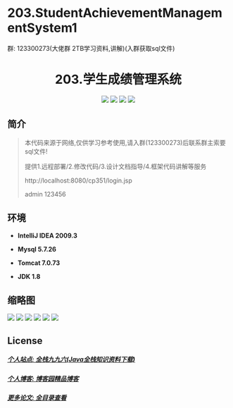 # 203.StudentAchievementManagementSystem1

<p>群: 123300273(大佬群 2TB学习资料,讲解)(入群获取sql文件)</p>

<p><h1 align="center">203.学生成绩管理系统</h1></p>


<p align="center">
	<img src="https://img.shields.io/badge/jdk-1.8-orange.svg"/>
    <img src="https://img.shields.io/badge/servlet-5.x-lightgrey.svg"/>
    <img src="https://img.shields.io/badge/jsp-3.x-blue.svg"/>
    <img src="https://img.shields.io/badge/jdbc-5.x-yellow.svg"/>
</p>

## 简介


> 本代码来源于网络,仅供学习参考使用,请入群(123300273)后联系群主索要sql文件!
>
> 提供1.远程部署/2.修改代码/3.设计文档指导/4.框架代码讲解等服务
> 
> http://localhost:8080/cp351/login.jsp
> 
> admin  123456
> 

## 环境

- <b>IntelliJ IDEA 2009.3</b>

- <b>Mysql 5.7.26</b>

- <b>Tomcat 7.0.73</b>

- <b>JDK 1.8</b>




## 缩略图

![](https://img2023.cnblogs.com/blog/588112/202302/588112-20230206225101051-245005487.png)
![](https://img2023.cnblogs.com/blog/588112/202302/588112-20230206225105474-189827897.png)
![](https://img2023.cnblogs.com/blog/588112/202302/588112-20230206225108980-1512577484.png)
![](https://img2023.cnblogs.com/blog/588112/202302/588112-20230206225112314-583447909.png)
![](https://img2023.cnblogs.com/blog/588112/202302/588112-20230206225115761-375809651.png)
![](https://img2023.cnblogs.com/blog/588112/202302/588112-20230206225119127-10696212.png)


## License

##### [个人站点: 全栈九九六(Java全栈知识资料下载)](https://www.blog996.com/)
##### [个人博客: 博客园精品博客](https://www.cnblogs.com/yysbolg/)
##### [更多论文: 全目录查看](https://www.blog996.com/md/2021-09-22-1632317852192.html)



